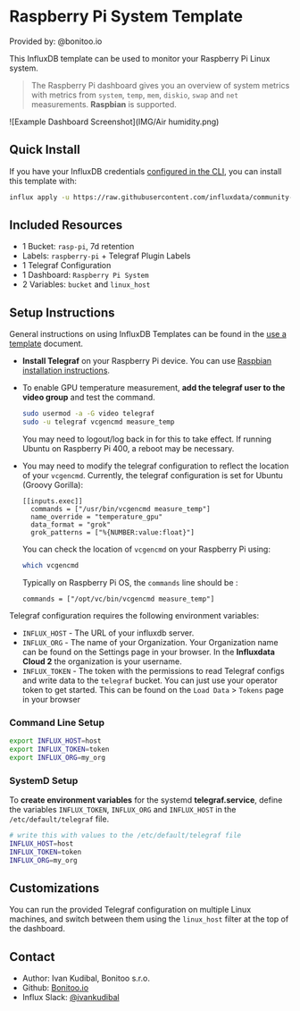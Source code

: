 # Raspberry Pi System Template

Provided by: @bonitoo.io

This InfluxDB template can be used to monitor your Raspberry Pi Linux system.

> The Raspberry Pi dashboard gives you an overview of system metrics with
> metrics from `system`, `temp`, `mem`, `diskio`, `swap` and `net` measurements.
> **Raspbian** is supported.

![Example Dashboard Screenshot](IMG/Air humidity.png)

## Quick Install

If you have your InfluxDB credentials
[configured in the CLI](Vhttps://v2.docs.influxdata.com/v2.0/reference/cli/influx/config/),
you can install this template with:

```sh
influx apply -u https://raw.githubusercontent.com/influxdata/community-templates/master/raspberry-pi/raspberry-pi-system.yml
```

## Included Resources

- 1 Bucket: `rasp-pi`, 7d retention
- Labels: `raspberry-pi` + Telegraf Plugin Labels
- 1 Telegraf Configuration
- 1 Dashboard: `Raspberry Pi System`
- 2 Variables: `bucket` and `linux_host`

## Setup Instructions

General instructions on using InfluxDB Templates can be found in the [use a template](../docs/use_a_template.md) document.

- **Install Telegraf** on your Raspberry Pi device. You can use
  [Raspbian installation instructions](https://community.influxdata.com/t/raspberry-pi-installation-instructions/5515).
- To enable GPU temperature measurement, **add the telegraf user to the video
  group** and test the command.

    ```sh
    sudo usermod -a -G video telegraf
    sudo -u telegraf vcgencmd measure_temp
    ```
    
  You may need to logout/log back in for this to take effect.  If running Ubuntu on Raspberry Pi 400, a reboot may be necessary.
  
- You may need to modify the telegraf configuration to reflect the location of your `vcgencmd`.  Currently, the telegraf configuration is set for
  Ubuntu (Groovy Gorilla):
  
    ```
    [[inputs.exec]]
      commands = ["/usr/bin/vcgencmd measure_temp"]
      name_override = "temperature_gpu"
      data_format = "grok"
      grok_patterns = ["%{NUMBER:value:float}"]
    ```
  
  You can check the location of `vcgencmd` on your Raspberry Pi using:
    
    ```sh
    which vcgencmd
    ```
  
  Typically on Raspberry Pi OS, the `commands` line should be :
  
    ```
    commands = ["/opt/vc/bin/vcgencmd measure_temp"]
    ```  
  
Telegraf configuration requires the following environment variables:

- `INFLUX_HOST` - The URL of your influxdb server.
- `INFLUX_ORG` - The name of your Organization. Your Organization name can be
  found on the Settings page in your browser. In the **Influxdata Cloud 2** the
  organization is your username.
- `INFLUX_TOKEN` - The token with the permissions to read Telegraf configs and
  write data to the `telegraf` bucket. You can just use your operator token to
  get started. This can be found on the `Load Data` > `Tokens` page in your
  browser

### Command Line Setup

```sh
export INFLUX_HOST=host
export INFLUX_TOKEN=token
export INFLUX_ORG=my_org
```

### SystemD Setup

To **create environment variables** for the systemd **telegraf.service**, define
the variables `INFLUX_TOKEN`, `INFLUX_ORG` and `INFLUX_HOST` in the
`/etc/default/telegraf` file.

```sh
# write this with values to the /etc/default/telegraf file
INFLUX_HOST=host
INFLUX_TOKEN=token
INFLUX_ORG=my_org
```

## Customizations

You can run the provided Telegraf configuration on multiple Linux machines, and
switch between them using the `linux_host` filter at the top of the dashboard.

## Contact

- Author: Ivan Kudibal, Bonitoo s.r.o.
- Github: [Bonitoo.io](https://github.com/bonitoo-io)
- Influx Slack: [@ivankudibal](https://influxdata.com/slack)

